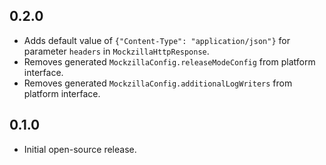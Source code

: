 ## 0.2.0

* Adds default value of `{"Content-Type": "application/json"}` for parameter `headers` in 
`MockzillaHttpResponse`.
* Removes generated `MockzillaConfig.releaseModeConfig` from platform interface.
* Removes generated `MockzillaConfig.additionalLogWriters` from platform interface.

## 0.1.0

* Initial open-source release.
